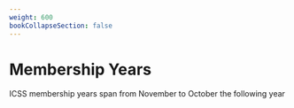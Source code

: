 ```yaml
---
weight: 600
bookCollapseSection: false
---
```


# Membership Years

ICSS membership years span from November to October the following year
